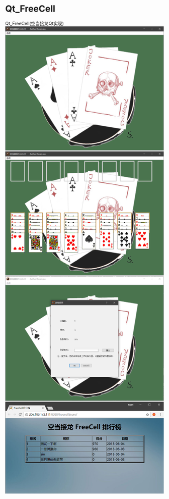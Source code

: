 # Qt_FreeCell
Qt_FreeCell(空当接龙Qt实现)
![image](https://github.com/SeanLiaoy/Qt_FreeCell/blob/master/example/1.png)
![image](https://github.com/SeanLiaoy/Qt_FreeCell/blob/master/example/2.png)
![image](https://github.com/SeanLiaoy/Qt_FreeCell/blob/master/example/3.png)
![image](https://github.com/SeanLiaoy/Qt_FreeCell/blob/master/example/4.png)
